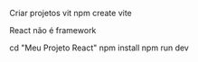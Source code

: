 Criar projetos vit
npm create vite

React não é framework


  cd "Meu Projeto React"
  npm install
  npm run dev

